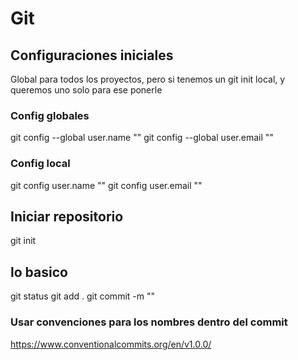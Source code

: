 # Git

## Configuraciones iniciales
Global para todos los proyectos, pero si tenemos un git init local, y queremos uno solo para ese ponerle

### Config globales
git config --global user.name ""
git config --global user.email ""

### Config local
git config user.name ""
git config user.email ""

## Iniciar repositorio
git init

## lo basico
git status
git add .
git commit -m ""

### Usar convenciones para los nombres dentro del commit
https://www.conventionalcommits.org/en/v1.0.0/




